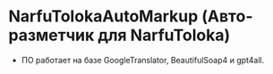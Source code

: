 # NarfuTolokaAutoMarkup (Авто-разметчик для NarfuToloka)
* ПО работает на базе GoogleTranslator, BeautifulSoap4 и gpt4all.
